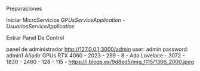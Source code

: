 Preparaciones

Iniciar MicroServicios
*GPUsServiceApplication - UsuariosServiceApplicatios*

Entrar Panel De Control

panel de administrador http://127.0.0.1:3000/admin user: admin password: admin1
Añadir GPUs
RTX 4060 - 2023 - 299 - 8 - Ada Lovelace - 3072 - 1830 - 2460 - 128 - 115 - https://i.blogs.es/9d8ed5/img_1115/1366_2000.jpeg
